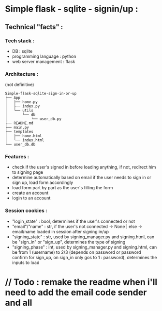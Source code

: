 # Simple flask - sqlite - signin/up :

## Technical "facts" :

### Tech stack :
- DB : sqlite
- programming language : python
- web server management : flask


### Architecture :
(not definitive)
```
Simple-flask-sqlite-sign-in-or-up
├── App
│   ├── home.py
│   ├── index.py
│   └── utils
│       └── db
│           └── user_db.py
├── README.md
├── main.py
├── templates
│   ├── home.html
│   └── index.html
└── user_db.db
```

### Features :
- check if the user's signed in before loading anything, if not, redirect him to signing page
- determine automatically based on email if the user needs to sign in or sign up, load form accordingly
- load form part by part as the user's filling the form
- create an account
- login to an account


### Session cookies :
- "login_state" : bool, determines if the user's connected or not
- "email"/"name" : str, if the user's not connected -> None | else -> email/name loaded in session after signing in/up
- "signing_state" : str, used by signing_manager.py and signing.html, can be "sign_in" or "sign_up", determines the type of signing
- "signing_phase" : int, used by signing_manager.py and signing.html, can be from 1 (username) to 2/3 (depends on password or password confirm for sign_up, on sign_in only gos to 1 : password), determines the inputs to load

# // Todo : remake the readme when i'll need to add the email code sender and all